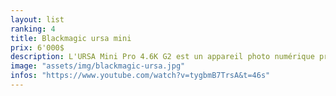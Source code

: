```yaml
---
layout: list
ranking: 4
title: Blackmagic ursa mini
prix: 6'000$
description: L'URSA Mini Pro 4.6K G2 est un appareil photo numérique professionnel qui, en plus de la brillante qualité d'image de l'URSA Mini 4.6K, offre également les caractéristiques et les commandes d'un appareil photo broadcast classique. La deuxième génération d'URSA Mini Pro est équipée d'une électronique complètement redessinée et d'un nouveau capteur d'image Super-35mm-4.6K pour HDR qui vous permet de filmer à des cadences beaucoup plus élevées. De plus, vous bénéficiez de filtres ND, d'une monture amovible et d'un support pour Blackmagic RAW et de deux enregistreurs à carte CFast et SD UHS II pour capturer des images jusqu'à 300 images par seconde. L'appareil photo est même équipé d'un port d'extension USB-C qui vous permet d'enregistrer directement sur des clés USB ou des lecteurs SSD.
image: "assets/img/blackmagic-ursa.jpg"
infos: "https://www.youtube.com/watch?v=tygbmB7TrsA&t=46s"
---
```

